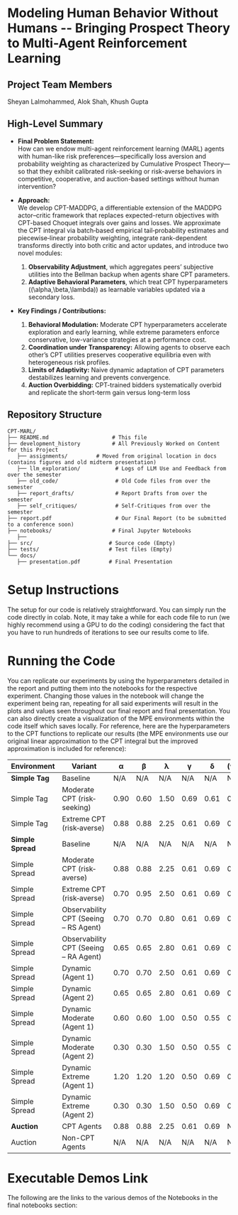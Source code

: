 # Modeling Human Behavior Without Humans -- Bringing Prospect Theory to Multi-Agent Reinforcement Learning

## Project Team Members

Sheyan Lalmohammed, Alok Shah, Khush Gupta

## High-Level Summary

- **Final Problem Statement:**  
  How can we endow multi-agent reinforcement learning (MARL) agents with human-like risk preferences—specifically loss aversion and probability weighting as characterized by Cumulative Prospect Theory—so that they exhibit calibrated risk-seeking or risk-averse behaviors in competitive, cooperative, and auction-based settings without human intervention?

- **Approach:**  
  We develop CPT-MADDPG, a differentiable extension of the MADDPG actor–critic framework that replaces expected-return objectives with CPT-based Choquet integrals over gains and losses. We approximate the CPT integral via batch‐based empirical tail‐probability estimates and piecewise‐linear probability weighting, integrate rank-dependent transforms directly into both critic and actor updates, and introduce two novel modules:  
  1. **Observability Adjustment**, which aggregates peers’ subjective utilities into the Bellman backup when agents share CPT parameters.  
  2. **Adaptive Behavioral Parameters**, which treat CPT hyperparameters (\(\alpha,\beta,\lambda\)) as learnable variables updated via a secondary loss.

- **Key Findings / Contributions:**  
  1. **Behavioral Modulation:** Moderate CPT hyperparameters accelerate exploration and early learning, while extreme parameters enforce conservative, low-variance strategies at a performance cost.  
  2. **Coordination under Transparency:** Allowing agents to observe each other’s CPT utilities preserves cooperative equilibria even with heterogeneous risk profiles.  
  3. **Limits of Adaptivity:** Naive dynamic adaptation of CPT parameters destabilizes learning and prevents convergence.  
  4. **Auction Overbidding:** CPT-trained bidders systematically overbid and replicate the short-term gain versus long-term loss


## Repository Structure

```
CPT-MARL/
├── README.md                    # This file
├── development_history          # All Previously Worked on Content for this Project
   ├── assignments/         # Moved from original location in docs (contains figures and old midterm presentation)
   ├── llm_exploration/           # Logs of LLM Use and Feedback from over the semester
   ├── old_code/                  # Old Code files from over the semester
   ├── report_drafts/             # Report Drafts from over the semester
   ├── self_critiques/            # Self-Critiques from over the semester
├── report.pdf                    # Our Final Report (to be submitted to a conference soon)
├── notebooks/                   # Final Jupyter Notebooks
   ├── 
├── src/                        # Source code (Empty)
├── tests/                      # Test files (Empty)
└── docs/
   ├── presentation.pdf         # Final Presentation
```

# Setup Instructions

The setup for our code is relatively straightforward. You can simply run the code directly in colab. Note, it may take a while for each code file to run (we highly recommend using a GPU to do the coding) considering the fact that you have to run hundreds of iterations to see our results come to life. 

# Running the Code

You can replicate our experiments by using the hyperparameters detailed in the report and putting them into the notebooks for the respective experiment. Changing those values in the notebook will change the experiment being ran, repeating for all said experiments will result in the plots and values seen throughout our final report and final presentation. You can also directly create a visualization of the MPE environments within the code itself which saves locally. For reference, here are the hyperparameters to the CPT functions to replicate our results (the MPE environments use our original linear approximation to the CPT integral but the improved approximation is included for reference):

| Environment       | Variant                               | α    | β    | λ    | γ    | δ    | (w⁺)' | (w⁻)' |
| ----------------- | ------------------------------------- | ---- | ---- | ---- | ---- | ---- | ----- | ----- |
| **Simple Tag**    | Baseline                              | N/A  | N/A  | N/A  | N/A  | N/A  | N/A   | N/A   |
| Simple Tag        | Moderate CPT (risk‐seeking)           | 0.90 | 0.60 | 1.50 | 0.69 | 0.61 | 0.80  | 0.20  |
| Simple Tag        | Extreme CPT (risk‐averse)             | 0.88 | 0.88 | 2.25 | 0.61 | 0.69 | 0.20  | 0.80  |
| **Simple Spread** | Baseline                              | N/A  | N/A  | N/A  | N/A  | N/A  | N/A   | N/A   |
| Simple Spread     | Moderate CPT (risk‐averse)            | 0.88 | 0.88 | 2.25 | 0.61 | 0.69 | 0.20  | 0.80  |
| Simple Spread     | Extreme CPT (risk‐averse)             | 0.70 | 0.95 | 2.50 | 0.61 | 0.69 | 0.20  | 0.80  |
| Simple Spread     | Observability CPT (Seeing – RS Agent) | 0.70 | 0.70 | 0.80 | 0.61 | 0.69 | 0.80  | 0.20  |
| Simple Spread     | Observability CPT (Seeing – RA Agent) | 0.65 | 0.65 | 2.80 | 0.61 | 0.69 | 0.25  | 0.75  |
| Simple Spread     | Dynamic (Agent 1)                     | 0.70 | 0.70 | 2.50 | 0.61 | 0.69 | 0.80  | 0.20  |
| Simple Spread     | Dynamic (Agent 2)                     | 0.65 | 0.65 | 2.80 | 0.61 | 0.69 | 0.80  | 0.20  |
| Simple Spread     | Dynamic Moderate (Agent 1)            | 0.60 | 0.60 | 1.00 | 0.50 | 0.55 | 0.20  | 0.80  |
| Simple Spread     | Dynamic Moderate (Agent 2)            | 0.30 | 0.30 | 1.50 | 0.50 | 0.55 | 0.20  | 0.80  |
| Simple Spread     | Dynamic Extreme (Agent 1)             | 1.20 | 1.20 | 1.20 | 0.50 | 0.69 | 0.20  | 0.80  |
| Simple Spread     | Dynamic Extreme (Agent 2)             | 0.30 | 0.30 | 1.50 | 0.50 | 0.69 | 0.20  | 0.80  |
| **Auction**       | CPT Agents                            | 0.88 | 0.88 | 2.25 | 0.61 | 0.69 | N/A   | N/A   |
| Auction           | Non-CPT Agents                        | N/A  | N/A  | N/A  | N/A  | N/A  | N/A   | N/A   |


# Executable Demos Link

The following are the links to the various demos of the Notebooks in the final notebooks section:








